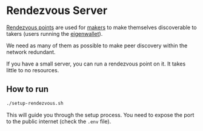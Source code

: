 # Rendezvous Server

[Rendezvous points](https://docs.libp2p.io/concepts/discovery-routing/rendezvous/) are used for [makers](https://github.com/eigenwallet/core/blob/master/dev-docs/asb/README.md#asb-discovery) to make themselves discoverable to takers (users running the [eigenwallet](https://github.com/eigenwallet/core)).

We need as many of them as possible to make peer discovery within the network redundant.

If you have a small server, you can run a rendezvous point on it. It takes little to no resources.

## How to run

```bash
./setup-rendezvous.sh
```

This will guide you through the setup process. You need to expose the port to the public internet (check the `.env` file).